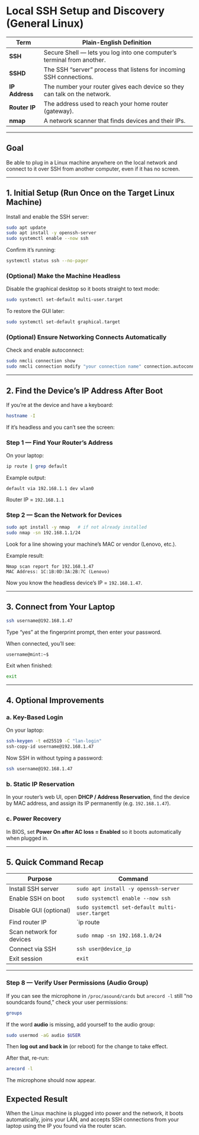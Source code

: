 # Local SSH Setup and Discovery (General Linux)

| Term | Plain-English Definition |
|------|---------------------------|
| **SSH** | Secure Shell — lets you log into one computer’s terminal from another. |
| **SSHD** | The SSH “server” process that listens for incoming SSH connections. |
| **IP Address** | The number your router gives each device so they can talk on the network. |
| **Router IP** | The address used to reach your home router (gateway). |
| **nmap** | A network scanner that finds devices and their IPs. |

---

## Goal

Be able to plug in a Linux machine anywhere on the local network and connect to it over SSH from another computer, even if it has no screen.

---

## 1. Initial Setup (Run Once on the Target Linux Machine)

Install and enable the SSH server:

```bash
sudo apt update
sudo apt install -y openssh-server
sudo systemctl enable --now ssh
```

Confirm it’s running:

```bash
systemctl status ssh --no-pager
```

### (Optional) Make the Machine Headless

Disable the graphical desktop so it boots straight to text mode:

```bash
sudo systemctl set-default multi-user.target
```

To restore the GUI later:

```bash
sudo systemctl set-default graphical.target
```

### (Optional) Ensure Networking Connects Automatically

Check and enable autoconnect:

```bash
sudo nmcli connection show
sudo nmcli connection modify "your connection name" connection.autoconnect yes
```

---

## 2. Find the Device’s IP Address After Boot

If you’re at the device and have a keyboard:

```bash
hostname -I
```

If it’s headless and you can’t see the screen:

### Step 1 — Find Your Router’s Address

On your laptop:

```bash
ip route | grep default
```

Example output:

```
default via 192.168.1.1 dev wlan0
```

Router IP = `192.168.1.1`

### Step 2 — Scan the Network for Devices

```bash
sudo apt install -y nmap   # if not already installed
sudo nmap -sn 192.168.1.1/24
```

Look for a line showing your machine’s MAC or vendor (Lenovo, etc.).

Example result:

```
Nmap scan report for 192.168.1.47
MAC Address: 1C:1B:0D:3A:2B:7C (Lenovo)
```

Now you know the headless device’s IP = `192.168.1.47`.

---

## 3. Connect from Your Laptop

```bash
ssh username@192.168.1.47
```

Type “yes” at the fingerprint prompt, then enter your password.

When connected, you’ll see:

```
username@mint:~$
```

Exit when finished:

```bash
exit
```

---

## 4. Optional Improvements

### a. Key-Based Login

On your laptop:

```bash
ssh-keygen -t ed25519 -C "lan-login"
ssh-copy-id username@192.168.1.47
```

Now SSH in without typing a password:

```bash
ssh username@192.168.1.47
```

### b. Static IP Reservation

In your router’s web UI, open **DHCP / Address Reservation**, find the device by MAC address, and assign its IP permanently (e.g. `192.168.1.47`).

### c. Power Recovery

In BIOS, set **Power On after AC loss = Enabled** so it boots automatically when plugged in.

---

## 5. Quick Command Recap

| Purpose | Command |
|----------|----------|
| Install SSH server | `sudo apt install -y openssh-server` |
| Enable SSH on boot | `sudo systemctl enable --now ssh` |
| Disable GUI (optional) | `sudo systemctl set-default multi-user.target` |
| Find router IP | `ip route | grep default` |
| Scan network for devices | `sudo nmap -sn 192.168.1.0/24` |
| Connect via SSH | `ssh user@device_ip` |
| Exit session | `exit` |

---

### Step 8 — Verify User Permissions (Audio Group)

If you can see the microphone in `/proc/asound/cards` but `arecord -l` still “no soundcards found,” check your user permissions:

```bash
groups
```

If the word **audio** is missing, add yourself to the audio group:

```bash
sudo usermod -aG audio $USER
```

Then **log out and back in** (or reboot) for the change to take effect.

After that, re-run:

```bash
arecord -l
```

The microphone should now appear.

## Expected Result

When the Linux machine is plugged into power and the network, it boots automatically, joins your LAN, and accepts SSH connections from your laptop using the IP you found via the router scan.
